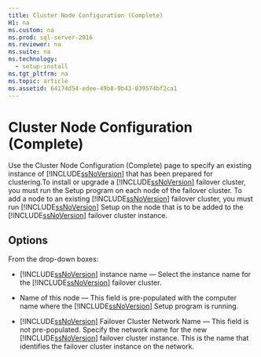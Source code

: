 ```yaml
---
title: Cluster Node Configuration (Complete)
H1: na
ms.custom: na
ms.prod: sql-server-2016
ms.reviewer: na
ms.suite: na
ms.technology: 
  - setup-install
ms.tgt_pltfrm: na
ms.topic: article
ms.assetid: 64174d54-edee-49b8-9b43-039574bf2ca1
---
```

# Cluster Node Configuration (Complete)
  Use the Cluster Node Configuration \(Complete\) page to specify an existing instance of [!INCLUDE[ssNoVersion](../../Token/Other/ssNoVersion_md.md)] that has been prepared for clustering.To install or upgrade a [!INCLUDE[ssNoVersion](../../Token/Other/ssNoVersion_md.md)] failover cluster, you must run the Setup program on each node of the failover cluster. To add a node to an existing [!INCLUDE[ssNoVersion](../../Token/Other/ssNoVersion_md.md)] failover cluster, you must run [!INCLUDE[ssNoVersion](../../Token/Other/ssNoVersion_md.md)] Setup on the node that is to be added to the [!INCLUDE[ssNoVersion](../../Token/Other/ssNoVersion_md.md)] failover cluster instance.  
  
## Options  
 From the drop\-down boxes:  
  
-   [!INCLUDE[ssNoVersion](../../Token/Other/ssNoVersion_md.md)] instance name — Select the instance name for the [!INCLUDE[ssNoVersion](../../Token/Other/ssNoVersion_md.md)] failover cluster.  
  
-   Name of this node — This field is pre\-populated with the computer name where the [!INCLUDE[ssNoVersion](../../Token/Other/ssNoVersion_md.md)] Setup program is running.  
  
-   [!INCLUDE[ssNoVersion](../../Token/Other/ssNoVersion_md.md)] Failover Cluster Network Name — This field is not pre\-populated. Specify the network name for the new [!INCLUDE[ssNoVersion](../../Token/Other/ssNoVersion_md.md)] failover cluster instance. This is the name that identifies the failover cluster instance on the network.  
  
  